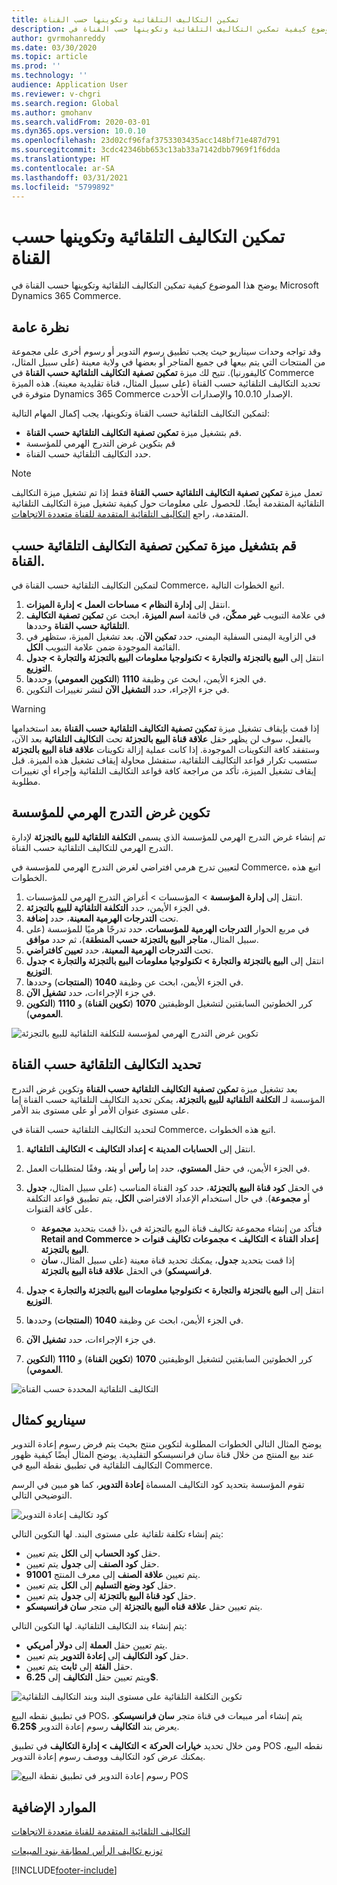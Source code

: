 ```yaml
---
title: تمكين التكاليف التلقائية وتكوينها حسب القناة
description: يوضح هذا الموضوع كيفية تمكين التكاليف التلقائية وتكوينها حسب القناة في Microsoft Dynamics 365 Commerce.
author: gvrmohanreddy
ms.date: 03/30/2020
ms.topic: article
ms.prod: ''
ms.technology: ''
audience: Application User
ms.reviewer: v-chgri
ms.search.region: Global
ms.author: gmohanv
ms.search.validFrom: 2020-03-01
ms.dyn365.ops.version: 10.0.10
ms.openlocfilehash: 23d02cf96faf3753303435acc148bf71e487d791
ms.sourcegitcommit: 3cdc42346bb653c13ab33a7142dbb7969f1f6dda
ms.translationtype: HT
ms.contentlocale: ar-SA
ms.lasthandoff: 03/31/2021
ms.locfileid: "5799892"
---
```

# <a name="enable-and-configure-auto-charges-by-channel"></a>تمكين التكاليف التلقائية وتكوينها حسب القناة

يوضح هذا الموضوع كيفية تمكين التكاليف التلقائية وتكوينها حسب القناة في Microsoft Dynamics 365 Commerce.

## <a name="overview"></a>نظرة عامة

وقد تواجه وحدات سيناريو حيث يجب تطبيق رسوم التدوير أو رسوم أخرى على مجموعة من المنتجات التي يتم بيعها في جميع المتاجر أو بعضها في ولاية معينة (على سبيل المثال، كاليفورنيا). تتيح لك ميزة **تمكين تصفية التكاليف التلقائية حسب القناة** في Commerce تحديد التكاليف التلقائية حسب القناة (على سبيل المثال، قناة تقليدية معينة). هذه الميزة متوفرة في Dynamics 365 Commerce الإصدار 10.0.10 والإصدارات الأحدث.

لتمكين التكاليف التلقائية حسب القناة وتكوينها، يجب إكمال المهام التالية:

- قم بتشغيل ميزة **تمكين تصفية التكاليف التلقائية حسب القناة**.
- قم بتكوين غرض التدرج الهرمي للمؤسسة
- حدد التكاليف التلقائية حسب القناة.

> [!NOTE]
> تعمل ميزة **تمكين تصفية التكاليف التلقائية حسب القناة** فقط إذا تم تشغيل ميزة التكاليف التلقائية المتقدمة أيضًا. للحصول على معلومات حول كيفية تشغيل ميزة التكاليف التلقائية المتقدمة، راجع [التكاليف التلقائية المتقدمة ‬للقناة متعددة الاتجاهات](omni-auto-charges.md).

## <a name="turn-on-the-enable-filter-auto-charges-by-channel-feature"></a>قم بتشغيل ميزة تمكين تصفية التكاليف التلقائية حسب القناة.

لتمكين التكاليف التلقائية حسب القناة في Commerce، اتبع الخطوات التالية.

1. انتقل إلى **إدارة النظام \> مساحات العمل \> إدارة الميزات**.
1. في علامة التبويب **غير ممكّن**، في قائمة **اسم الميزة**، ابحث عن **تمكين تصفية التكاليف التلقائية حسب القناة** وحددها.
1. في الزاوية اليمنى السفلية اليمنى، حدد **تمكين الآن**. بعد تشغيل الميزة، ستظهر في القائمة الموجودة ضمن علامة التبويب **الكل**.
1. انتقل إلى **البيع بالتجزئة والتجارة \> تكنولوجيا معلومات البيع بالتجزئة والتجارة \> جدول التوزيع**.
1. في الجزء الأيمن، ابحث عن وظيفة **1110** (**التكوين العمومي**) وحددها.
1. في جزء الإجراء، حدد **التشغيل الآن** لنشر تغييرات التكوين.

> [!WARNING]
> إذا قمت بإيقاف تشغيل ميزة **تمكين تصفية التكاليف التلقائية حسب القناة** بعد استخدامها بالفعل، سوف لن يظهر حقل **علاقة قناة البيع بالتجزئة** تحت **التكاليف التلقائية** بعد الآن، وستفقد كافة التكوينات الموجودة. إذا كانت عملية إزالة تكوينات **علاقة قناة البيع بالتجزئة** ستسبب تكرار قواعد التكاليف التلقائية، ستفشل محاولة إيقاف تشغيل هذه الميزة. قبل إيقاف تشغيل الميزة، تأكد من مراجعة كافة قواعد التكاليف التلقائية وإجراء أي تغييرات مطلوبة.

## <a name="configure-the-organization-hierarchy-purpose"></a>تكوين غرض التدرج الهرمي للمؤسسة

تم إنشاء غرض التدرج الهرمي للمؤسسة الذي يسمى **التكلفة التلقائية للبيع بالتجزئة** لإدارة التدرج الهرمي للتكاليف التلقائية حسب القناة.

لتعيين تدرج هرمي افتراضي لغرض التدرج الهرمي للمؤسسة في Commerce، اتبع هذه الخطوات.
        
1. انتقل إلى **إدارة المؤسسة** \> المؤسسات \> أغراض التدرج الهرمي للمؤسسات.
1. في الجزء الأيمن، حدد **التكلفة التلقائية للبيع بالتجزئة**.
1. تحت **التدرجات الهرمية المعينة**، حدد **إضافة**.
1. في مربع الحوار **التدرجات الهرمية للمؤسسات**، حدد تدرجًا هرميًا للمؤسسة (على سبيل المثال، **متاجر البيع بالتجزئة حسب المنطقة**)، ثم حدد **موافق**.
1. تحت **التدرجات الهرمية المعينة**، حدد **تعيين كافتراضي**.
1. انتقل إلى **البيع بالتجزئة والتجارة \> تكنولوجيا معلومات البيع بالتجزئة والتجارة \> جدول التوزيع**.
1. في الجزء الأيمن، ابحث عن وظيفة **1040** (**المنتجات**) وحددها.
1. في جزء الإجراءات، حدد **تشغيل الآن**.
1. كرر الخطوتين السابقتين لتشغيل الوظيفتين **1070** (**تكوين القناة**) و **1110** (**التكوين العمومي**).

![تكوين غرض التدرج الهرمي لمؤسسة للتكلفة التلقائية للبيع بالتجزئة](media/Auto-charges-org-hierarchy-purpose.png)

## <a name="define-auto-charges-by-channel"></a>تحديد التكاليف التلقائية حسب القناة

بعد تشغيل ميزة **تمكين تصفية التكاليف التلقائية حسب القناة** وتكوين غرض التدرج المؤسسة لـ **التكلفة التلقائية للبيع بالتجزئة**، يمكن تحديد التكاليف التلقائية حسب القناة إما على مستوى عنوان الأمر أو على مستوى بند الأمر.

لتحديد التكاليف التلقائية حسب القناة في Commerce، اتبع هذه الخطوات.

1. انتقل إلى **الحسابات المدينة \> إعداد التكاليف \> التكاليف التلقائية**.
1. في الجزء الأيمن، في حقل **المستوي**، حدد إما **رأس** أو **بند**، وفقًا لمتطلبات العمل.
1. في الحقل **كود قناة البيع بالتجزئة**، حدد كود القناة المناسب (على سبيل المثال، **جدول** أو **مجموعة**). في حال استخدام الإعداد الافتراضي **الكل**، يتم تطبيق قواعد التكلفة على كافة القنوات.

    - ذا قمت بتحديد **مجموعة‏‎**، فتأكد من إنشاء مجموعة تكاليف قناة البيع بالتجزئة في **Retail and Commerce \> إعداد القناة \> التكاليف \> مجموعات تكاليف قنوات البيع بالتجزئة**.
    - إذا قمت بتحديد **جدول**، يمكنك تحديد قناة معينة (على سبيل المثال، **سان فرانسيسكو**) في الحقل **علاقة قناة البيع بالتجزئة**.

1. انتقل إلى **البيع بالتجزئة والتجارة \> تكنولوجيا معلومات البيع بالتجزئة والتجارة \> جدول التوزيع**.
1. في الجزء الأيمن، ابحث عن وظيفة **1040** (**المنتجات**) وحددها.
1. في جزء الإجراءات، حدد **تشغيل الآن**.
1. كرر الخطوتين السابقتين لتشغيل الوظيفتين **1070** (**تكوين القناة**) و **1110** (**التكوين العمومي**).
    
![التكاليف التلقائية المحددة حسب القناة](media/Auto-charges-line-charge-by-channel.png)

## <a name="example-scenario"></a>سيناريو كمثال

يوضح المثال التالي الخطوات المطلوبة لتكوين منتج بحيث يتم فرض رسوم إعادة التدوير عند بيع المنتج من خلال قناة سان فرانسيسكو التقليدية. يوضح المثال أيضًا كيفية ظهور التكاليف التلقائية في تطبيق نقطة البيع في Commerce.

تقوم المؤسسة بتحديد كود التكاليف المسماة **إعادة التدوير**، كما هو مبين في الرسم التوضيحي التالي.

![كود تكاليف إعادة التدوير](media/Auto-charges-charge-code.png)

يتم إنشاء تكلفة تلقائية على مستوى البند. لها التكوين التالي:

- يتم تعيين‏‎ حقل **كود الحساب** إلى **الكل**.
- يتم تعيين‏‎ حقل **كود الصنف** إلى **جدول**.
- يتم تعيين **علاقة الصنف** إلى معرف المنتج **91001**.
- يتم تعيين‏‎ حقل **كود وضع التسليم** إلى **الكل**.
- يتم تعيين‏‎ حقل **كود قناة البيع بالتجزئة** إلى **جدول**.
- يتم تعيين حقل **علاقة قناه البيع بالتجزئة** إلى متجر  **سان فرانسيسكو**.

يتم إنشاء بند التكاليف التلقائية. لها التكوين التالي:

- يتم تعيين حقل **العملة** إلى **دولار أمريكي**.
- يتم تعيين‏‎ حقل **كود التكاليف** إلى **إعادة التدوير**.
- يتم تعيين‏‎ حقل **الفئة** إلى **ثابت**.
- ويتم تعيين حقل **التكاليف** إلى **6.25$**.

![تكوين التكلفة التلقائية على مستوى البند وبند التكاليف التلقائية](media/Auto-charges-recyclingfee-line-fee.png)

في تطبيق نقطه البيع POS، يتم إنشاء أمر مبيعات في قناة متجر **سان فرانسيسكو**. يعرض بند **التكاليف** رسوم إعادة التدوير **$6.25**.

ومن خلال تحديد **خيارات الحركة \> التكاليف \> إدارة التكاليف** في تطبيق POS نقطه البيع، يمكنك عرض كود التكاليف ووصف رسوم إعادة التدوير.

![رسوم إعادة التدوير في تطبيق نقطة البيع POS](media/pos-auto-charges-recyclingfee-line-fee.png)

## <a name="additional-resources"></a>الموارد الإضافية

[التكاليف التلقائية المتقدمة ‬للقناة متعددة الاتجاهات](omni-auto-charges.md)

[توزيع تكاليف الرأس لمطابقة بنود المبيعات](pro-rate-charges-matching-lines.md)


[!INCLUDE[footer-include](../includes/footer-banner.md)]
